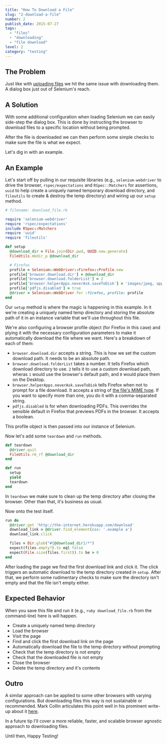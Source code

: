 ```yaml
---
title: "How To Download a File"
slug: "2-download-a-file"
number: 2
publish_date: 2015-07-27
tags:
  - "files"
  - "downloading"
  - "file download"
level: 2
category: "testing"
---
```


## The Problem

Just like with [uploading files](http://elementalselenium.com/tips/1-upload-a-file) we hit the same issue with downloading them. A dialog box just out of Selenium's reach.

## A Solution

With some additional configuration when loading Selenium we can easily side-step the dialog box. This is done by instructing the browser to download files to a specific location without being prompted.

After the file is downloaded we can then perform some simple checks to make sure the file is what we expect.

Let's dig in with an example.

## An Example

Let's start off by pulling in our requisite libraries (e.g., `selenium-webdriver` to drive the browser, `rspec/expectations` and `RSpec::Matchers` for assertions, `uuid` to help create a uniquely named temporary download directory, and `fileutils` to create & destroy the temp directory) and wiring up our `setup` method.

```ruby
# filename: download_file.rb

require 'selenium-webdriver'
require 'rspec/expectations'
include RSpec::Matchers
require 'uuid'
require 'fileutils'

def setup
  @download_dir = File.join(Dir.pwd, UUID.new.generate)
  FileUtils.mkdir_p @download_dir

  # Firefox
  profile = Selenium::WebDriver::Firefox::Profile.new
  profile['browser.download.dir'] = @download_dir
  profile['browser.download.folderList'] = 2
  profile['browser.helperApps.neverAsk.saveToDisk'] = 'images/jpeg, application/pdf, application/octet-stream'
  profile['pdfjs.disabled'] = true
  @driver = Selenium::WebDriver.for :firefox, profile: profile
end
```

Our `setup` method is where the magic is happening in this example. In it we're creating a uniquely named temp directory and storing the absolute path of it in an instance variable that we'll use throughout this file.

We're also configuring a browser profile object (for Firefox in this case) and plying it with the necessary configuration parameters to make it automatically download the file where we want. Here's a breakdown of each of them:

+ `browser.download.dir` accepts a string. This is how we set the custom download path. It needs to be an absolute path.
+ `browser.download.folderList` takes a number. It tells Firefox which download directory to use. `2` tells it to use a custom download path, wheras `1` would use the browser's default path, and `0` would place them on the Desktop.
+ `browser.helperApps.neverAsk.saveToDisk` tells Firefox when not to prompt for a file download. It accepts a string of [the file's MIME type](http://en.wikipedia.org/wiki/Internet_media_type). If you want to specify more than one, you do it with a comma-separated string.
+ `pdfjs.disabled` is for when downloading PDFs. This overrides the sensible default in Firefox that previews PDFs in the browser. It accepts a boolean.

This profile object is then passed into our instance of Selenium.

Now let's add some `teardown` and `run` methods.

```ruby
def teardown
  @driver.quit
  FileUtils.rm_rf @download_dir
end

def run
  setup
  yield
  teardown
end
```

In `teardown` we make sure to clean up the temp directory after closing the browser. Other than that, it's business as usual.

Now onto the test itself.

```ruby
run do
  @driver.get 'http://the-internet.herokuapp.com/download'
  download_link = @driver.find_element(css: '.example a')
  download_link.click

  files = Dir.glob("#{@download_dir}/*")
  expect(files.empty?).to eql false
  expect(File.size(files.first)).to be > 0
end
```

After loading the page we find the first download link and click it. The click triggers an automatic download to the temp directory created in `setup`. After that, we perform some rudimentary checks to make sure the directory isn't empty and that the file isn't empty either.

## Expected Behavior

When you save this file and run it (e.g., `ruby download_file.rb` from the command-line) here is will happen.

+ Create a uniquely named temp directory
+ Load the browser
+ Visit the page
+ Find and click the first download link on the page
+ Automatically download the file to the temp directory without prompting
+ Check that the temp directory is not empty
+ Check that the downloaded file is not empty
+ Close the browser
+ Delete the temp directory and it's contents

## Outro

A similar approach can be applied to some other browsers with varying configurations. But downloading files this way is not sustainable or recommended. Mark Collin articulates this point well in his prominent write-up about it [here](http://ardesco.lazerycode.com/index.php/2012/07/how-to-download-files-with-selenium-and-why-you-shouldnt/).

In a future tip I'll cover a more reliable, faster, and scalable browser agnostic approach to downloading files.

Until then, Happy Testing!
